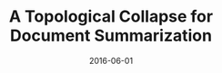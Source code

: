 ---
title: "A Topological Collapse for Document Summarization"
collection: publications
date: 2016-06-01
venue: 'IEEE 17th International Workshop on Signal Processing Advances in Wireless Communications (<b>SPAWC&apos;16</b>).'
paperurl: 'http://guanh01.github.io/files/2016spawc.pdf'
authors: 'Hui Guan, Wen Tang, Hamid Krim, James Keiser, Andrew Rindos, and Radmila Sazdanovic'
---